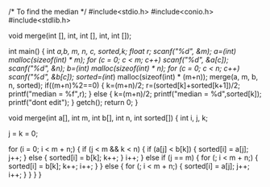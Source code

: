 /* To find the median */
#include<stdio.h>
#include<conio.h>
#include<stdlib.h>
 
void merge(int [], int, int [], int, int []);
 
int main() {
  int *a,*b, m, n, c, *sorted,k;
  float r;
  scanf("%d", &m);
  a=(int*) malloc(sizeof(int) * m);
  for (c = 0; c < m; c++)
    scanf("%d", &a[c]);
  scanf("%d", &n);
  b=(int*) malloc(sizeof(int) * n);
  for (c = 0; c < n; c++) 
    scanf("%d", &b[c]);
  sorted=(int*) malloc(sizeof(int) * (m+n));
  merge(a, m, b, n, sorted);
  if((m+n)%2==0)
  {
	  k=(m+n)/2;
	  r=(sorted[k]+sorted[k+1])/2;
	  printf("median = %f",r);
  }
  else
  {
	  k=(m+n)/2;
	  printf("median = %d",sorted[k]);
	  printf("dont edit");
  }
  getch();
  return 0;
}
 
void merge(int a[], int m, int b[], int n, int sorted[]) {
  int i, j, k;
 
  j = k = 0;
 
  for (i = 0; i < m + n;) {
    if (j < m && k < n) {
      if (a[j] < b[k]) {
        sorted[i] = a[j];
        j++;
      }
      else {
        sorted[i] = b[k];
        k++;
      }
      i++;
    }
    else if (j == m) {
      for (; i < m + n;) {
        sorted[i] = b[k];
        k++;
        i++;
      }
    }
    else {
      for (; i < m + n;) {
        sorted[i] = a[j];
        j++;
        i++;
      }
    }
  }
}
